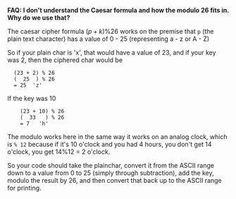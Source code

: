 **FAQ: I don't understand the Caesar formula and how the modulo 26 fits in.  Why do we use that?**

The caesar cipher formula  $(p + k) \% 26$  works on the premise that `p` (the plain text character) has a value of 0 - 25  (representing a - z or A - Z)

So if your plain char is 'x', that would have a value of 23, and if your key was 2, then the ciphered char would be 
  ``` 
    (23 + 2) % 26
    (  25  ) % 26
    = 25  'z'
```
If the key was 10
```
    (23 + 10) % 26
    (  33   ) % 26
    = 7   'h'
```
The modulo works here in the same way it works on an analog clock, which is  `% 12` because if it's 10 o'clock and you had 4 hours, you don't get 14 o'clock, you get 14%12 = 2 o'clock.

So your code should take the plainchar, convert it from the ASCII range down to a value from 0 to 25  (simply through subtraction), add the key, modulo the result by 26, and then convert that back up to the ASCII range for printing.

